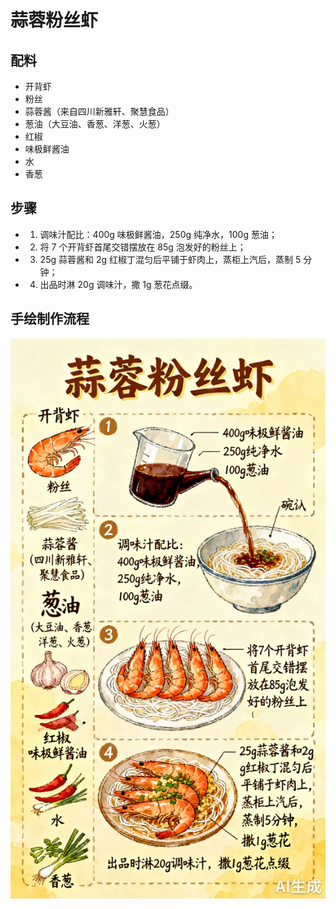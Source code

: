 # 蒜蓉粉丝虾

## 配料
- 开背虾
- 粉丝
- 蒜蓉酱（来自四川新雅轩、聚慧食品）
- 葱油（大豆油、香葱、洋葱、火葱）
- 红椒
- 味极鲜酱油
- 水
- 香葱

## 步骤
- 1. 调味汁配比：400g 味极鲜酱油，250g 纯净水，100g 葱油；
- 2. 将 7 个开背虾首尾交错摆放在 85g 泡发好的粉丝上；
- 3. 25g 蒜蓉酱和 2g 红椒丁混匀后平铺于虾肉上，蒸柜上汽后，蒸制 5 分钟；
- 4. 出品时淋 20g 调味汁，撒 1g 葱花点缀。

## 手绘制作流程

![手绘制作流程](../images/蒸菜/蒜蓉粉丝虾.jpg)
